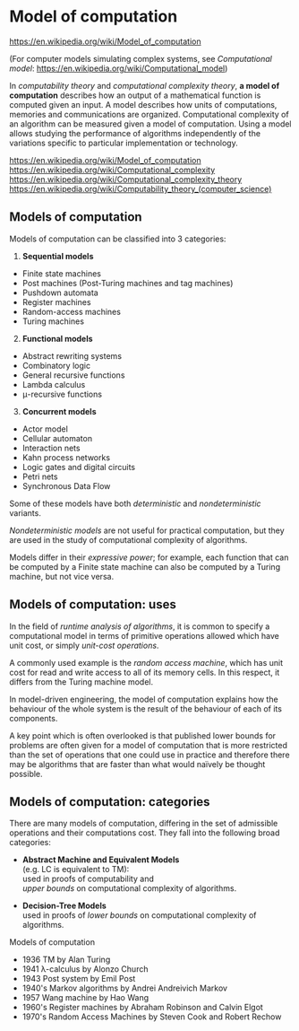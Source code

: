 # Model of computation

https://en.wikipedia.org/wiki/Model_of_computation

(For computer models simulating complex systems, see *Computational model*:
https://en.wikipedia.org/wiki/Computational_model)

In *computability theory* and *computational complexity theory*, 
**a model of computation** describes how an output of a mathematical function 
is computed given an input. A model describes how units of computations, memories and communications are organized. Computational complexity of an algorithm can be measured given a model of computation. Using a model allows studying the performance of algorithms independently of the variations specific to particular implementation or technology.

https://en.wikipedia.org/wiki/Model_of_computation
https://en.wikipedia.org/wiki/Computational_complexity
https://en.wikipedia.org/wiki/Computational_complexity_theory
https://en.wikipedia.org/wiki/Computability_theory_(computer_science)


## Models of computation

Models of computation can be classified into 3 categories:

1. **Sequential models**
  - Finite state machines
  - Post machines (Post-Turing machines and tag machines)
  - Pushdown automata
  - Register machines
  - Random-access machines
  - Turing machines

2. **Functional models**
  - Abstract rewriting systems
  - Combinatory logic
  - General recursive functions
  - Lambda calculus
  - μ-recursive functions

3. **Concurrent models**
  - Actor model
  - Cellular automaton
  - Interaction nets
  - Kahn process networks
  - Logic gates and digital circuits
  - Petri nets
  - Synchronous Data Flow


Some of these models have both *deterministic* and *nondeterministic* variants.

*Nondeterministic models* are not useful for practical computation, but they are used in the study of computational complexity of algorithms.

Models differ in their *expressive power*; for example, each function that can be computed by a Finite state machine can also be computed by a Turing machine, but not vice versa.


## Models of computation: uses

In the field of *runtime analysis of algorithms*, it is common to specify a computational model in terms of primitive operations allowed which have unit cost, or simply *unit-cost operations*.

A commonly used example is the *random access machine*, which has unit cost for read and write access to all of its memory cells. In this respect, it differs from the Turing machine model.

In model-driven engineering, the model of computation explains how the behaviour of the whole system is the result of the behaviour of each of its components.

A key point which is often overlooked is that published lower bounds for problems are often given for a model of computation that is more restricted than the set of operations that one could use in practice and therefore there may be algorithms that are faster than what would naïvely be thought possible.

## Models of computation: categories 

There are many models of computation, differing in the set of admissible operations and their computations cost. They fall into the following broad categories:

* __Abstract Machine and Equivalent Models__    
  (e.g. LC is equivalent to TM):    
  used in proofs of computability and    
  *upper bounds* 
  on computational complexity of algorithms.

* __Decision-Tree Models__    
  used in proofs of 
  *lower bounds* 
  on computational complexity of algorithms.


Models of computation
- 1936 TM by Alan Turing
- 1941 λ-calculus by Alonzo Church
- 1943 Post system by Emil Post
- 1940's Markov algorithms by Andrei Andreivich Markov
- 1957 Wang machine by Hao Wang
- 1960's Register machines by Abraham Robinson and Calvin Elgot
- 1970's Random Access Machines by Steven Cook and Robert Rechow
